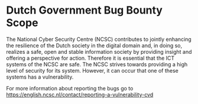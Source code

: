 # Dutch Government Bug Bounty Scope

The National Cyber Security Centre (NCSC) contributes to jointly enhancing the resilience of the Dutch society in the digital domain and, in doing so, realizes a safe, open and stable information society by providing insight and offering a perspective for action. Therefore it is essential that the ICT systems of the NCSC are safe. The NCSC strives towards providing a high level of security for its system. However, it can occur that one of these systems has a vulnerability.

For more information about reporting the bugs go to https://english.ncsc.nl/contact/reporting-a-vulnerability-cvd
